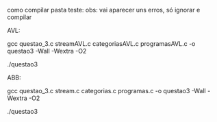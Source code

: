 como compilar pasta teste:
  obs: vai aparecer uns erros, só ignorar e compilar

  
AVL:

gcc questao_3.c streamAVL.c categoriasAVL.c programasAVL.c -o questao3 -Wall -Wextra -O2 

./questao3

ABB:

gcc questao_3.c stream.c categorias.c programas.c -o questao3 -Wall -Wextra -O2

./questao3
